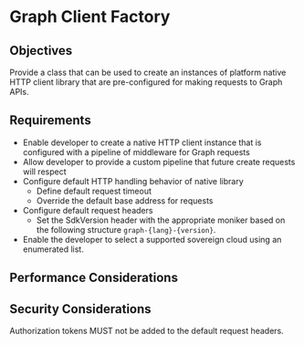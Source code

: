 # Graph Client Factory

## Objectives

Provide a class that can be used to create an instances of platform native HTTP client library that are pre-configured for making requests to Graph APIs.

## Requirements

- Enable developer to create a native HTTP client instance that is configured with a pipeline of middleware for Graph requests
- Allow developer to provide a custom pipeline that future create requests will respect
- Configure default HTTP handling behavior of native library
  - Define default request timeout
  - Override the default base address for requests
- Configure default request headers
  - Set the SdkVersion header with the appropriate moniker based on the following structure `graph-{lang}-{version}`.
- Enable the developer to select a supported sovereign cloud using an enumerated list.

## Performance Considerations

## Security Considerations

Authorization tokens MUST not be added to the default request headers.
